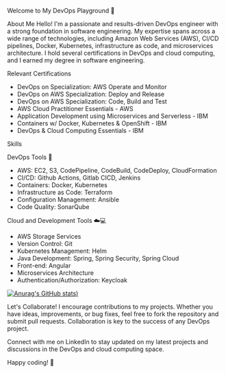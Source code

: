 Welcome to My DevOps Playground 🚀

About Me
Hello! I'm a passionate and results-driven DevOps engineer with a strong foundation in software engineering. My expertise spans across a wide range of technologies, including Amazon Web Services (AWS), CI/CD pipelines, Docker, Kubernetes, infrastructure as code, and microservices architecture. I hold several certifications in DevOps and cloud computing, and I earned my degree in software engineering.

Relevant Certifications
* DevOps on Specialization: AWS Operate and Monitor
* DevOps on AWS Specialization: Deploy and Release
* DevOps on AWS Specialization: Code, Build and Test
* AWS Cloud Practitioner Essentials - AWS
* Application Development using Microservices and Serverless - IBM
* Containers w/ Docker, Kubernetes & OpenShift - IBM
* DevOps & Cloud Computing Essentials - IBM

Skills

DevOps Tools 🚀

* AWS: EC2, S3, CodePipeline, CodeBuild, CodeDeploy, CloudFormation
* CI/CD: Github Actions, Gitlab CICD, Jenkins
* Containers: Docker, Kubernetes
* Infrastructure as Code: Terraform
* Configuration Management: Ansible
* Code Quality: SonarQube

Cloud and Development Tools ☁️💻

* AWS Storage Services
* Version Control: Git
* Kubernetes Management: Helm
* Java Development: Spring, Spring Security, Spring Cloud
* Front-end: Angular
* Microservices Architecture
* Authentication/Authorization: Keycloak
  
[![Anurag's GitHub stats](https://github-readme-stats.vercel.app/api?username=KhaledSaiidi&hide=issues&show_icons=true&theme=radical))](https://github.com/anuraghazra/github-readme-stats)

Let's Collaborate!
I encourage contributions to my projects. Whether you have ideas, improvements, or bug fixes, feel free to fork the repository and submit pull requests. Collaboration is key to the success of any DevOps project.

Connect with me on LinkedIn to stay updated on my latest projects and discussions in the DevOps and cloud computing space.

Happy coding! 🚀
